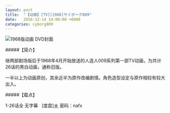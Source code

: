 ```yaml
---
layout: post
title:  "【动画】[TV][1968]サイボーグ009"
date:   2016-12-14 14:00:00 +0800
categories: cyborg009
---
```


![1968版动画 DVD封面](http://upload-images.jianshu.io/upload_images/4047103-303f0e10ca060cc9.png?imageMogr2/auto-orient/strip%7CimageView2/2/w/1240)

#####【简介】

继两部剧场版后于1968年4月开始放送的人造人009系列第一部TV动画，为共计26话的黑白动画，通称旧版。

一半以上为动画原创，其余近半为原作改编剧情。角色造型设定与原作相较有较大出入。


#####【载点】

1-26话全 无字幕   [度盘][☆](http://pan.baidu.com/s/1qWmGKR6) 密码：nafx
